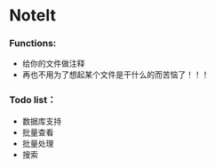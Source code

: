 NoteIt
=======

### Functions:
* 给你的文件做注释
* 再也不用为了想起某个文件是干什么的而苦恼了！！！


### Todo list：
* 数据库支持
* 批量查看
* 批量处理
* 搜索
